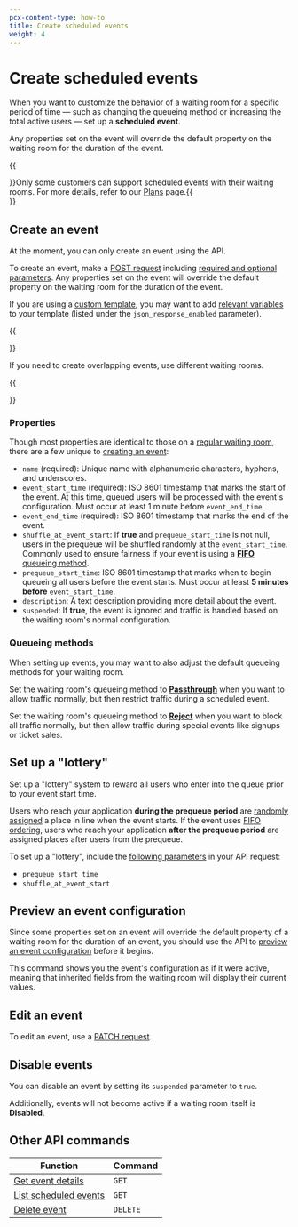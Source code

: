 ```yaml
---
pcx-content-type: how-to
title: Create scheduled events
weight: 4
---
```


# Create scheduled events

When you want to customize the behavior of a waiting room for a specific period of time — such as changing the queueing method or increasing the total active users — set up a **scheduled event**.

Any properties set on the event will override the default property on the waiting room for the duration of the event.

{{<Aside type="note">}}Only some customers can support scheduled events with their waiting rooms. For more details, refer to our [Plans](/waiting-room/plans/) page.{{</Aside>}}

## Create an event

At the moment, you can only create an event using the API.

To create an event, make a [POST request](https://api.cloudflare.com/#waiting-room-create-event) including [required and optional parameters](#properties). Any properties set on the event will override the default property on the waiting room for the duration of the event.

If you are using a [custom template](/waiting-room/how-to/customize-waiting-room/#custom-waiting-room), you may want to add [relevant variables](https://api.cloudflare.com/#waiting-room-update-waiting-room) to your template (listed under the `json_response_enabled` parameter).

{{<Aside type="note">}}

If you need to create overlapping events, use different waiting rooms.

{{</Aside>}}

### Properties

Though most properties are identical to those on a [regular waiting room](https://api.cloudflare.com/#waiting-room-properties), there are a few unique to [creating an event](https://api.cloudflare.com/#waiting-room-create-event):

- `name` (required): Unique name with alphanumeric characters, hyphens, and underscores.
- `event_start_time` (required): ISO 8601 timestamp that marks the start of the event. At this time, queued users will be processed with the event's configuration. Must occur at least 1 minute before `event_end_time`.
- `event_end_time` (required): ISO 8601 timestamp that marks the end of the event.
- `shuffle_at_event_start`: If **true** and `prequeue_start_time` is not null, users in the prequeue will be shuffled randomly at the `event_start_time`. Commonly used to ensure fairness if your event is using a [**FIFO** queueing method](#set-up-a-lottery).
- `prequeue_start_time`: ISO 8601 timestamp that marks when to begin queueing all users before the event starts. Must occur at least **5 minutes before** `event_start_time`.
- `description`: A text description providing more detail about the event.
- `suspended`: If **true**, the event is ignored and traffic is handled based on the waiting room's normal configuration.

### Queueing methods

When setting up events, you may want to also adjust the default queueing methods for your waiting room.

Set the waiting room's queueing method to [**Passthrough**](/waiting-room/reference/queueing-methods/#passthrough) when you want to allow traffic normally, but then restrict traffic during a scheduled event.

Set the waiting room's queueing method to [**Reject**](/waiting-room/reference/queueing-methods/#reject) when you want to block all traffic normally, but then allow traffic during special events like signups or ticket sales.

## Set up a "lottery"

Set up a "lottery" system to reward all users who enter into the queue prior to your event start time.

Users who reach your application **during the prequeue period** are [randomly assigned](/waiting-room/reference/queueing-methods/#random) a place in line when the event starts. If the event uses [FIFO ordering](/waiting-room/reference/queueing-methods/#first-in-first-out-fifo), users who reach your application **after the prequeue period** are assigned places after users from the prequeue.

To set up a "lottery", include the [following parameters](#properties) in your API request:

- `prequeue_start_time`
- `shuffle_at_event_start`

## Preview an event configuration

Since some properties set on an event will override the default property of a waiting room for the duration of an event, you should use the API to [preview an event configuration](https://api.cloudflare.com/#waiting-room-preview-active-event-details) before it begins.

This command shows you the event's configuration as if it were active, meaning that inherited fields from the waiting room will display their current values.

## Edit an event

To edit an event, use a [PATCH request](https://api.cloudflare.com/#waiting-room-patch-event).

## Disable events

You can disable an event by setting its `suspended` parameter to `true`.

Additionally, events will not become active if a waiting room itself is **Disabled**.

## Other API commands

| Function                                                                      | Command  |
| ----------------------------------------------------------------------------- | -------- |
| [Get event details](https://api.cloudflare.com/#waiting-room-event-details)   | `GET`    |
| [List scheduled events](https://api.cloudflare.com/#waiting-room-list-events) | `GET`    |
| [Delete event](https://api.cloudflare.com/#waiting-room-delete-event)         | `DELETE` |
